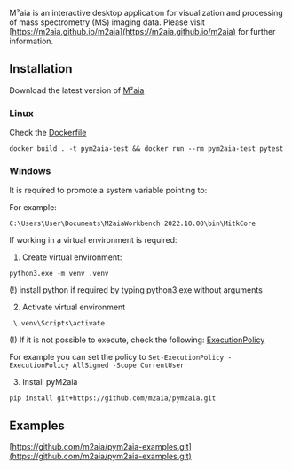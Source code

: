 M²aia is an interactive desktop application for visualization and processing of mass spectrometry (MS) imaging data. Please visit [https://m2aia.github.io/m2aia](https://m2aia.github.io/m2aia) for further information.

## Installation

Download the latest version of [M²aia](https://m2aia.de/)

### Linux

Check the [Dockerfile](Dockerfile)

``` docker build . -t pym2aia-test && docker run --rm pym2aia-test pytest ```

### Windows

It is required to promote a system variable pointing to:

For example:

``` C:\Users\User\Documents\M2aiaWorkbench 2022.10.00\bin\MitkCore ```


If working in a virtual environment is required:

1) Create virtual environment:

``` python3.exe -m venv .venv ```

(!) install python if required by typing python3.exe without arguments

2) Activate virtual environment

``` .\.venv\Scripts\activate ```

(!) If it is not possible to execute, check the following: [ExecutionPolicy](https://learn.microsoft.com/en-us/powershell/module/microsoft.powershell.core/about/about_execution_policies?view=powershell-7.2)

For example you can set the policy to ``` Set-ExecutionPolicy -ExecutionPolicy AllSigned -Scope CurrentUser ```

3) Install pyM2aia

``` pip install git+https://github.com/m2aia/pym2aia.git ```



## Examples

[https://github.com/m2aia/pym2aia-examples.git](https://github.com/m2aia/pym2aia-examples.git)
